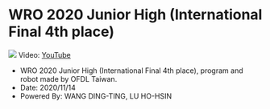 # WRO 2020 Junior High (International Final 4th place)
![](https://i1.ytimg.com/vi/qh7PDys3amE/maxresdefault.jpg)
Video: [YouTube](https://www.youtube.com/watch?v=qh7PDys3amE)

- WRO 2020 Junior High (International Final 4th place), program and robot made by OFDL Taiwan.
- Date: 2020/11/14
- Powered By: WANG DING-TING, LU HO-HSIN
